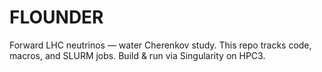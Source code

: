 # FLOUNDER
Forward LHC neutrinos — water Cherenkov study.
This repo tracks code, macros, and SLURM jobs. Build & run via Singularity on HPC3.
